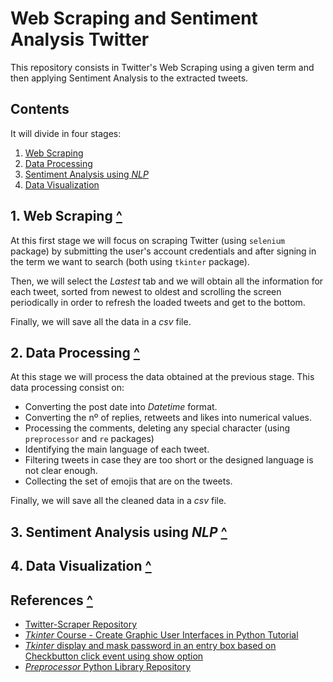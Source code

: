 # Web Scraping and Sentiment Analysis Twitter

This repository consists in Twitter's Web Scraping using a given term and then applying Sentiment Analysis to the extracted tweets.

## Contents

It will divide in four stages:

1. [Web Scraping](#stage-I)
2. [Data Processing](#stage-II)
3. [Sentiment Analysis using *NLP*](#stage-III)
4. [Data Visualization](#stage-IV)

<div id="stage-I"></div>

## 1. Web Scraping [^](#contents)

At this first stage we will focus on scraping Twitter (using `selenium` package) by submitting the user's account credentials and after signing in the term we want to search (both using `tkinter` package).

Then, we will select the *Lastest* tab and we will obtain all the information for each tweet, sorted from newest to oldest and scrolling the screen periodically in order to refresh the loaded tweets and get to the bottom.

Finally, we will save all the data in a *csv* file.

<div id="stage-II"></div>

## 2. Data Processing [^](#contents)

At this stage we will process the data obtained at the previous stage. This data processing consist on:

- Converting the post date into *Datetime* format.
- Converting the nº of replies, retweets and likes into numerical values.
- Processing the comments, deleting any special character (using `preprocessor` and `re` packages)
- Identifying the main language of each tweet.
- Filtering tweets in case they are too short or the designed language is not clear enough.
- Collecting the set of emojis that are on the tweets.

Finally, we will save all the cleaned data in a *csv* file.	

<div id="stage-III"></div>

## 3. Sentiment Analysis using *NLP* [^](#contents)




<div id="stage-IV"></div>

## 4. Data Visualization [^](#contents)



<div id="ref"></div>

## References [^](#contents)

- [Twitter-Scraper Repository](https://github.com/israel-dryer/Twitter-Scraper)
- [*Tkinter* Course - Create Graphic User Interfaces in Python Tutorial](https://www.youtube.com/watch?v=YXPyB4XeYLA&ab_channel=freeCodeCamp.org)
- [*Tkinter* display and mask password in an entry box based on Checkbutton click event using show option](https://www.plus2net.com/python/tkinter-Entry-password.php)
- [*Preprocessor* Python Library Repository](https://github.com/s/preprocessor)



